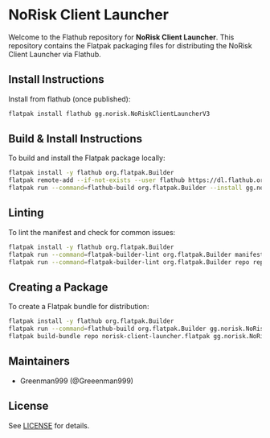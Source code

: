# NoRisk Client Launcher

Welcome to the Flathub repository for **NoRisk Client Launcher**. This repository contains the Flatpak packaging files for distributing the NoRisk Client Launcher via Flathub.

## Install Instructions

Install from flathub (once published):

```bash
flatpak install flathub gg.norisk.NoRiskClientLauncherV3
```

## Build & Install Instructions

To build and install the Flatpak package locally:

```bash
flatpak install -y flathub org.flatpak.Builder
flatpak remote-add --if-not-exists --user flathub https://dl.flathub.org/repo/flathub.flatpakrepo
flatpak run --command=flathub-build org.flatpak.Builder --install gg.norisk.NoRiskClientLauncherV3.yml
```

## Linting

To lint the manifest and check for common issues:

```bash
flatpak install -y flathub org.flatpak.Builder
flatpak run --command=flatpak-builder-lint org.flatpak.Builder manifest gg.norisk.NoRiskClientLauncherV3.yml
flatpak run --command=flatpak-builder-lint org.flatpak.Builder repo repo
```

## Creating a Package

To create a Flatpak bundle for distribution:

```bash
flatpak install -y flathub org.flatpak.Builder
flatpak run --command=flathub-build org.flatpak.Builder gg.norisk.NoRiskClientLauncherV3.yml
flatpak build-bundle repo norisk-client-launcher.flatpak gg.norisk.NoRiskClientLauncherV3 --runtime-repo=https://flathub.org/repo/flathub.flatpakrepo
```

## Maintainers

-   Greenman999 (@Greeenman999)

## License

See [LICENSE](./LICENSE) for details.
